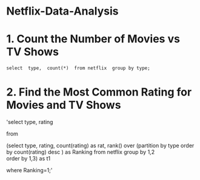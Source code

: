 # Netflix-Data-Analysis



# 1. Count the Number of Movies vs TV Shows




`select 
       type, 
       count(*) 
from netflix 
group by type;`





# 2. Find the Most Common Rating for Movies and TV Shows
 
 
 'select 
type,
rating

from

(select 
type, rating, count(rating) as rat,
rank() over (partition by type order by count(rating) desc ) as Ranking
from netflix 
group by 1,2  
order by 1,3) as t1

where Ranking=1;'


